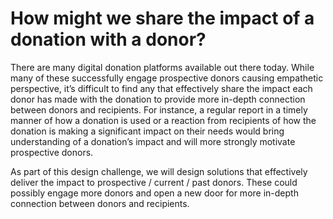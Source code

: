# How might we share the impact of a donation with a donor?

There are many digital donation platforms available out there today. While many of these successfully engage prospective donors causing empathetic perspective, it’s difficult to find any that effectively share the impact each donor has made with the donation to provide more in-depth connection between donors and recipients. For instance, a regular report in a timely manner of how a donation is used or a reaction from recipients of how the donation is making a significant impact on their needs would bring understanding of a donation’s impact and will more strongly motivate prospective donors. 

As part of this design challenge, we will design solutions that effectively deliver the impact to prospective / current / past donors. These could possibly engage more donors and open a new door for more in-depth connection between donors and recipients.
